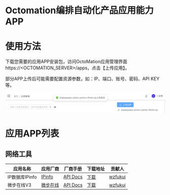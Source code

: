 # Octomation编排自动化产品应用能力APP

# 使用方法

下载您需要的应用APP安装包，访问OctoMation应用管理界面https://<OCTOMATION_SERVER>/apps，点击【上传应用】。

部分APP上传后可能需要配置资源参数，如：IP、端口、账号、密码、API KEY等。


![上传APP](./octomation-app-upload.png)

# 应用APP列表

## 网络工具

应用名称 | 应用厂商 | 厂商手册| 下载地址 | 贡献人
---|---|---|---|---
IP数据库IPinfo | [IPinfo](https://ipinfo.io) | [API Docs](https://ipinfo.io/developers/data-types#geolocation-data)| [下载](shakespeare-action-python-IPinfo.zip) | [wzfukui](https://github.com/wzfukui)
微步在线V3     | [微步在线](https://threatbook.com/) | [API Docs](https://x.threatbook.com/v5/apiDocs)| [下载](https://github.com/flagify-com/OctoMation/blob/main/App%20Packages/shakespeare-action-threatbook_v3-1.2.1.zip) | [wzfukui](https://github.com/wzfukui)
